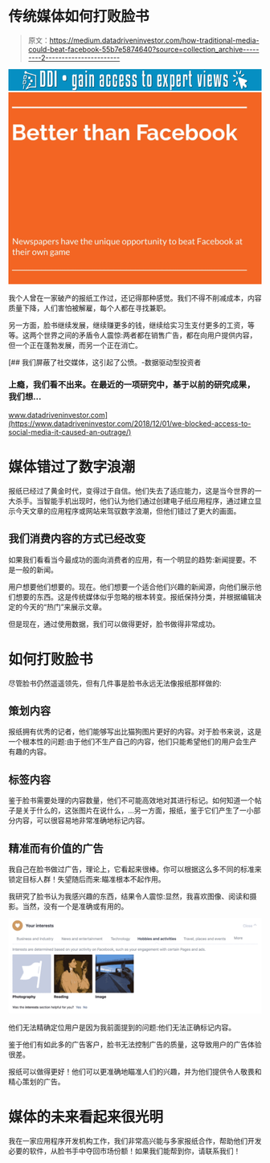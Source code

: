 # 传统媒体如何打败脸书

> 原文：<https://medium.datadriveninvestor.com/how-traditional-media-could-beat-facebook-55b7e5874640?source=collection_archive---------2----------------------->

[![](img/7fc80a4ff44af89470aebd6d0397a8b4.png)](http://www.track.datadriveninvestor.com/1B9E)![](img/236ce98230eb5a143a4c798cb4d1fea5.png)

我个人曾在一家破产的报纸工作过，还记得那种感觉。我们不得不削减成本，内容质量下降，人们害怕被解雇，每个人都在寻找兼职。

另一方面，脸书继续发展，继续赚更多的钱，继续给实习生支付更多的工资，等等。这两个世界之间的矛盾令人震惊:两者都在销售广告，都在向用户提供内容，但一个正在蓬勃发展，而另一个正在消亡。

[](https://www.datadriveninvestor.com/2018/12/01/we-blocked-access-to-social-media-it-caused-an-outrage/) [## 我们屏蔽了社交媒体，这引起了公愤。-数据驱动型投资者

### 上瘾，我们看不出来。在最近的一项研究中，基于以前的研究成果，我们想…

www.datadriveninvestor.com](https://www.datadriveninvestor.com/2018/12/01/we-blocked-access-to-social-media-it-caused-an-outrage/) 

# 媒体错过了数字浪潮

报纸已经过了黄金时代，变得过于自信。他们失去了适应能力，这是当今世界的一大杀手。当智能手机出现时，他们认为他们通过创建电子纸应用程序，通过建立显示今天文章的应用程序或网站来驾驭数字浪潮，但他们错过了更大的画面。

## 我们消费内容的方式已经改变

如果我们看看当今最成功的面向消费者的应用，有一个明显的趋势:新闻提要。不是一般的新闻。

用户想要他们想要的。现在。他们想要一个适合他们兴趣的新闻源，向他们展示他们想要的东西。这是传统媒体似乎忽略的根本转变。报纸保持分类，并根据编辑决定的今天的“热门”来展示文章。

但是现在，通过使用数据，我们可以做得更好，脸书做得非常成功。

# 如何打败脸书

尽管脸书仍然遥遥领先，但有几件事是脸书永远无法像报纸那样做的:

## 策划内容

报纸拥有优秀的记者，他们能够写出比猫狗图片更好的内容。对于脸书来说，这是一个根本性的问题:由于他们不生产自己的内容，他们只能希望他们的用户会生产有趣的内容。

## 标签内容

鉴于脸书需要处理的内容数量，他们不可能高效地对其进行标记。如何知道一个帖子是关于什么的，这张图片在说什么，…另一方面，报纸，鉴于它们产生了一小部分内容，可以很容易地非常准确地标记内容。

## 精准而有价值的广告

我自己在脸书做过广告，理论上，它看起来很棒。你可以根据这么多不同的标准来锁定目标人群！失望随后而来:瞄准根本不起作用。

我研究了脸书认为我感兴趣的东西，结果令人震惊:显然，我喜欢图像、阅读和摄影。当然，没有一个是准确或有用的。

![](img/f86d06ec71b2aadb8852a1168df0071d.png)

他们无法精确定位用户是因为我前面提到的问题:他们无法正确标记内容。

鉴于他们有如此多的广告客户，脸书无法控制广告的质量，这导致用户的广告体验很差。

报纸可以做得更好！他们可以更准确地瞄准人们的兴趣，并为他们提供令人敬畏和精心策划的广告。

# 媒体的未来看起来很光明

我在一家应用程序开发机构工作，我们非常高兴能与多家报纸合作，帮助他们开发必要的软件，从脸书手中夺回市场份额！如果我们能帮到你，请联系我们！